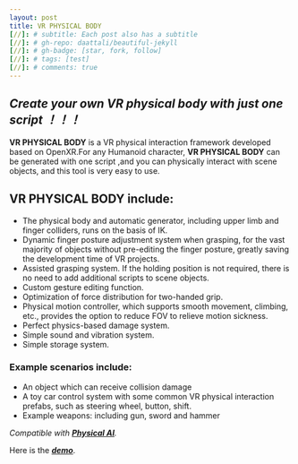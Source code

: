 ```yaml
---
layout: post
title: VR PHYSICAL BODY
[//]: # subtitle: Each post also has a subtitle
[//]: # gh-repo: daattali/beautiful-jekyll
[//]: # gh-badge: [star, fork, follow]
[//]: # tags: [test]
[//]: # comments: true
---
```

## **_Create your own VR physical body with just one script ！！！_**

**VR PHYSICAL BODY** is a VR physical interaction framework developed based on OpenXR.For any Humanoid character, **VR PHYSICAL BODY** can be generated with one script ,and you can physically interact with scene objects, and this tool is very easy to use.

## **VR PHYSICAL BODY** include:
* The physical body and automatic generator, including upper limb and finger colliders, runs on the basis of IK.
* Dynamic finger posture adjustment system when grasping, for the vast majority of objects without pre-editing the finger posture, greatly saving the development time of VR projects.
* Assisted grasping system. If the holding position is not required, there is no need to add additional scripts to scene objects.
* Custom gesture editing function.
* Optimization of force distribution for two-handed grip.
* Physical motion controller, which supports smooth movement, climbing, etc., provides the option to reduce FOV to relieve motion sickness.
* Perfect physics-based damage system.
* Simple sound and vibration system.
* Simple storage system.

### **Example scenarios include:**
* An object which can receive collision damage
* A toy car control system with some common VR physical interaction prefabs, such as steering wheel, button, shift.
* Example weapons: including gun, sword and hammer

_Compatible with [**_Physical AI_**](https://assetstore.unity.com/packages/tools/physics/physical-ai-231682)._

Here is the [**_demo_**](https://drive.google.com/file/d/1i40ZPMSnJdEcgglP3S6I7kSmeaxCvTG3/view?usp=share_link).
